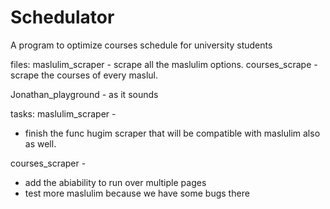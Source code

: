 # Schedulator
 A program to optimize courses schedule for university students
 
files:
maslulim_scraper - scrape all the maslulim options.
courses_scrape - scrape the courses of every maslul.

Jonathan_playground - as it sounds


tasks:
maslulim_scraper -
* finish the func hugim scraper that will be compatible with maslulim also as well.

courses_scraper -
* add the abiability to run over multiple pages
* test more maslulim because we have some bugs there